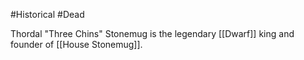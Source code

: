 #Historical #Dead 

Thordal "Three Chins" Stonemug is the legendary [[Dwarf]] king and founder of [[House Stonemug]].